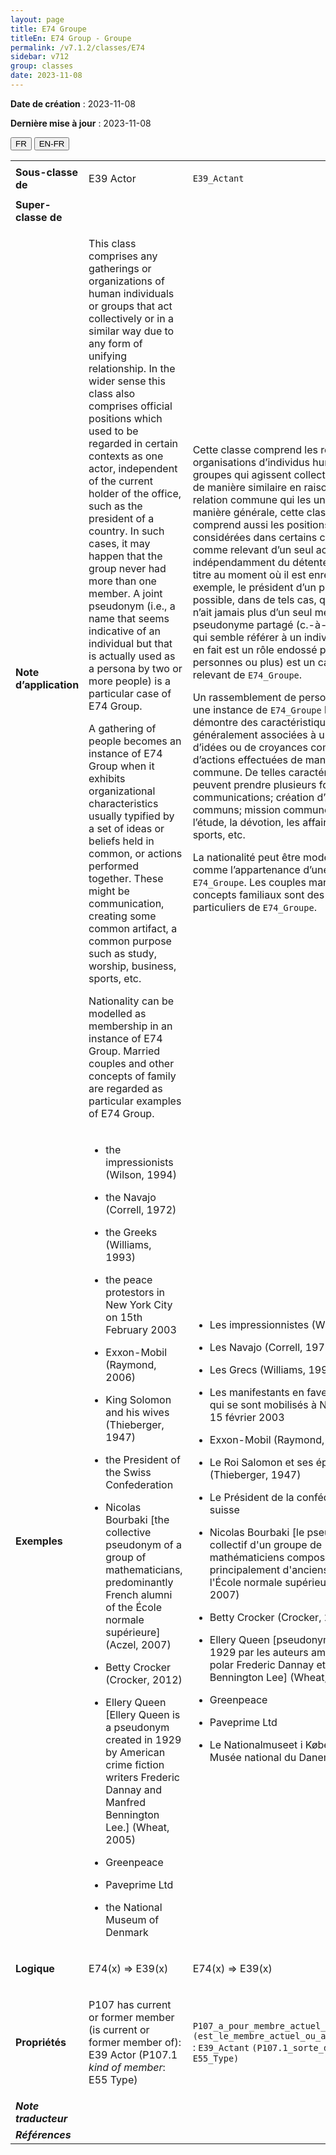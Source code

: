 ```yaml
---
layout: page
title: E74 Groupe
titleEn: E74 Group - Groupe
permalink: /v7.1.2/classes/E74
sidebar: v712
group: classes
date: 2023-11-08
---
```


**Date de création** : 2023-11-08

**Dernière mise à jour** : 2023-11-08

<div class="lang-buttons">
 <button id="fr" class="activate">FR</button>
 <button id="en-fr">EN-FR</button>
</div>

<table>
<tbody>
<tr>
<td><strong>Sous-classe de</strong></td>
<td class="en">
<p>E39 Actor</p>
</td>
<td>
<p><code class="language-plaintext highlighter-rouge">E39_Actant</code></p>
</td>
</tr>
<tr>
<td><strong>Super-classe de</strong></td>
<td class="en">
</td>
<td>
</td>
</tr>
<tr>
<td><strong>Note d’application</strong></td>
<td class="en">
<p>This class comprises any gatherings or organizations of human individuals or groups that act collectively or in a similar way due to any form of unifying relationship. In the wider sense this class also comprises official positions which used to be regarded in certain contexts as one actor, independent of the current holder of the office, such as the president of a country. In such cases, it may happen that the group never had more than one member. A joint pseudonym (i.e., a name that seems indicative of an individual but that is actually used as a persona by two or more people) is a particular case of E74 Group.</p>
<p>A gathering of people becomes an instance of E74 Group when it exhibits organizational characteristics usually typified by a set of ideas or beliefs held in common, or actions performed together. These might be communication, creating some common artifact, a common purpose such as study, worship, business, sports, etc. </p>
<p>Nationality can be modelled as membership in an instance of E74 Group. Married couples and other concepts of family are regarded as particular examples of E74 Group.</p>
</td>
<td>
<p>Cette classe comprend les réunions ou organisations d’individus humains ou de groupes qui agissent collectivement et de manière similaire en raison d’une relation commune qui les unit. De manière générale, cette classe comprend aussi les positions officielles considérées dans certains contextes comme relevant d’un seul actant, indépendamment du détenteur actuel du titre au moment où il est enregistré (par exemple, le président d’un pays). Il est possible, dans de tels cas, que le groupe n’ait jamais plus d’un seul membre. Un pseudonyme partagé (c.-à-d. un nom qui semble référer à un individu, mais qui en fait est un rôle endossé par deux personnes ou plus) est un cas particulier relevant de <code class="language-plaintext highlighter-rouge">E74_Groupe</code>. </p>
<p>Un rassemblement de personnes devient une instance de <code class="language-plaintext highlighter-rouge">E74_Groupe</code> lorsqu’il démontre des caractéristiques généralement associées à un ensemble d’idées ou de croyances communes, ou d’actions effectuées de manière commune. De telles caractéristiques peuvent prendre plusieurs formes : communications; création d’artéfacts communs; mission commune comme l’étude, la dévotion, les affaires, les sports, etc. </p>
<p>La nationalité peut être modélisée comme l’appartenance d’une instance de <code class="language-plaintext highlighter-rouge">E74_Groupe</code>. Les couples mariés et autres concepts familiaux sont des exemples particuliers de <code class="language-plaintext highlighter-rouge">E74_Groupe</code>. </p>
</td>
</tr>
<tr>
<td><strong>Exemples</strong></td>
<td class="en">
<ul>
<li><p>the impressionists (Wilson, 1994)</p>
</li>
<li><p>the Navajo (Correll, 1972)</p>
</li>
<li><p>the Greeks (Williams, 1993)</p>
</li>
<li><p>the peace protestors in New York City on 15th February 2003</p>
</li>
<li><p>Exxon-Mobil (Raymond, 2006)</p>
</li>
<li><p>King Solomon and his wives (Thieberger, 1947)</p>
</li>
<li><p>the President of the Swiss Confederation</p>
</li>
<li><p>Nicolas Bourbaki [the collective pseudonym of a group of mathematicians, predominantly French alumni of the École normale supérieure] (Aczel, 2007)</p>
</li>
<li><p>Betty Crocker (Crocker, 2012)</p>
</li>
<li><p>Ellery Queen [Ellery Queen is a pseudonym created in 1929 by American crime fiction writers Frederic Dannay and Manfred Bennington Lee.] (Wheat, 2005)</p>
</li>
<li><p>Greenpeace</p>
</li>
<li><p>Paveprime Ltd</p>
</li>
<li><p>the National Museum of Denmark</p>
</li>
</ul>
</td>
<td>
<ul>
<li><p>Les impressionnistes (Wilson, 1994)</p>
</li>
<li><p>Les Navajo (Correll, 1972)</p>
</li>
<li><p>Les Grecs (Williams, 1993)</p>
</li>
<li><p>Les manifestants en faveur de la paix qui se sont mobilisés à New York le 15 février 2003 </p>
</li>
<li><p>Exxon-Mobil (Raymond, 2006)</p>
</li>
<li><p>Le Roi Salomon et ses épouses (Thieberger, 1947)</p>
</li>
<li><p>Le Président de la confédération suisse</p>
</li>
<li><p>Nicolas Bourbaki [le pseudonyme collectif d'un groupe de mathématiciens composé principalement d'anciens élèves de l'École normale supérieure] (Aczel, 2007)</p>
</li>
<li><p>Betty Crocker (Crocker, 2012)</p>
</li>
<li><p>Ellery Queen [pseudonyme créé en 1929 par les auteurs américains de polar Frederic Dannay et Manfred Bennington Lee] (Wheat, 2005)</p>
</li>
<li><p>Greenpeace</p>
</li>
<li><p>Paveprime Ltd</p>
</li>
<li><p>Le Nationalmuseet i København / Le Musée national du Danemark </p>
</li>
</ul>
</td>
</tr>
<tr>
<td><strong>Logique</strong></td>
<td class="en">
<p>E74(x) ⇒ E39(x)</p>
</td>
<td>
<p>E74(x) ⇒ E39(x)</p>
</td>
</tr>
<tr>
<td><strong>Propriétés</strong></td>
<td class="en">
<p>P107 has current or former member (is current or former member of): E39 Actor (P107.1 <em>kind of member</em>: E55 Type)</p>
</td>
<td>
<p><code class="language-plaintext highlighter-rouge">P107</code><code class="language-plaintext highlighter-rouge">_a_pour_membre_actuel_ou_antérieur (est_le_membre_actuel_ou_antérieur_de)</code> : <code class="language-plaintext highlighter-rouge">E39_Actant</code> <code class="language-plaintext highlighter-rouge">(P107.1_sorte_de_membre</code> : <code class="language-plaintext highlighter-rouge">E55</code><code class="language-plaintext highlighter-rouge">_Type)</code></p>
</td>
</tr>
<tr>
<td><strong><em>Note traducteur</em></strong></td>
<td colspan="2">
<p><em></em></p>
</td>
</tr>
<tr>
<td><strong><em>Références</em></strong></td>
<td colspan="2">
<p><em></em></p>
</td>
</tr>
</tbody>
</table>
